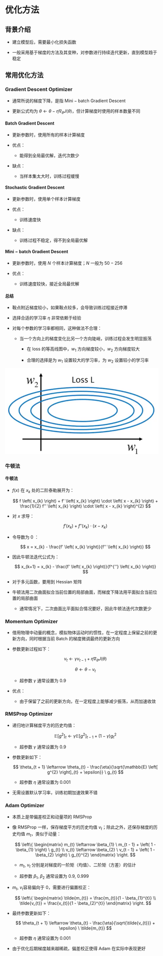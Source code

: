 # 优化方法

## 背景介绍

- 建立模型后，需要最小化损失函数

- 一般采用基于梯度的方法及其变种，对参数进行持续迭代更新，直到模型趋于稳定

## 常用优化方法

### $\mathrm{Gradient \ Descent \ Optimizer}$

- 通常所说的梯度下降，是指 $\mathrm{Mini-batch \ Gradient \ Descent}$

- 更新公式均为 $\theta \leftarrow \theta - \eta \nabla_{\theta} J \left( \theta \right)$，但计算梯度时使用的样本数量不同

#### $\mathrm{Batch \ Gradient \ Descent}$

- 更新参数时，使用所有的样本计算梯度

- 优点：

  - 能得到全局最优解，迭代次数少

- 缺点：

  - 当样本集太大时，训练过程缓慢

#### $\mathrm{Stochastic \ Gradient \ Descent}$

- 更新参数时，使用单个样本计算梯度

- 优点：

  - 训练速度快

- 缺点：

  - 训练过程不稳定，得不到全局最优解

#### $\mathrm{Mini-batch \ Gradient \ Descent}$

- 更新参数时，使用 $N$ 个样本计算梯度；$N$ 一般为 $50 - 256$

- 优点：

  - 训练速度较快，接近全局最优解

#### 总结

- 鞍点附近梯度较小，如果鞍点较多，会导致训练过程接近停滞

- 选择合适的学习率 $\eta$ 非常依赖于经验

- 对每个参数的学习率都相同，这种做法不合理：

  - 当一个方向上的梯度变化比另一个方向陡峭，训练过程会发生明显振荡

    - 在 $\mathrm{loss}$ 的等高线图中，$w_{1}$ 方向梯度较小，$w_{2}$ 方向梯度较大

    - 合理的选择是为 $w_{1}$ 设置较大的学习率，为 $w_{2}$ 设置较小的学习率

<center>
<img src="images/sgd.png"/>
</center>

### 牛顿法

#### 牛顿法

- $f \left( x \right)$ 在 $x_{k}$ 处的二阶泰勒展开为：

  $$
  f \left( x_{k} \right) + f' \left( x_{k} \right) \cdot \left( x - x_{k} \right) + \frac{1}{2} f'' \left( x_{k} \right) \cdot \left( x - x_{k} \right)^{2}
  $$

- 对 $x$ 求导：

  $$
  f' \left( x_{k} \right) + f'' \left( x_{k} \right) \cdot \left( x - x_{k} \right)
  $$

- 令导数为 $0$ ：

  $$
  x = x_{k} - \frac{f' \left( x_{k} \right)}{f'' \left( x_{k} \right)}
  $$

- 因此牛顿法迭代公式为：

  $$
  x_{k+1} = x_{k} - \frac{f' \left( x_{k} \right)}{f^{''} \left( x_{k} \right)}
  $$

- 对于多元函数，要用到 $\mathrm{Hessian}$ 矩阵

- 牛顿法用二次曲面拟合当前位置的局部曲面，而梯度下降法用平面拟合当前位置的局部曲面

  - 通常情况下，二次曲面比平面拟合情况要好，因此牛顿法迭代次数更少

### $\mathrm{Momentum \ Optimizer}$

- 借用物理中动量的概念，模拟物体运动时的惯性，在一定程度上保留之前的更新方向，同时根据当前 $\mathrm{Batch}$ 的梯度微调最终的更新方向

- 参数更新过程如下：

  $$
  v_{t} \leftarrow \gamma v_{t - 1} + \eta \nabla_{\theta} J \left( \theta \right)
  $$

  $$
  \theta \leftarrow \theta - v_{t}
  $$

  - 超参数 $\gamma$ 通常设置为 $0.9$

- 优点：

  - 由于保留了之前的更新方向，在一定程度上能够减少振荡，从而加速收敛

### $\mathrm{RMSProp \ Optimizer}$

- 递归地计算梯度平方的历史均值：

  $$
  \mathbb{E} \left[ g^{2} \right]_{t} \leftarrow \gamma \mathbb{E} \left[ g^{2} \right]_{t - 1} + \left( 1 - \gamma \right) g_{t}^{2}
  $$

  - 超参数 $\gamma$ 通常设置为 $0.9$

- 参数更新如下：

  $$
  \theta_{t + 1} \leftarrow \theta_{t} - \frac{\eta}{\sqrt{\mathbb{E} \left[ g^{2} \right]_{t} + \epsilon}} \ g_{t}
  $$

  - 超参数 $\eta$ 通常设置为 $0.001$

- 无需设置默认学习率，训练初期加速效果不错

### $\mathrm{Adam \ Optimizer}$

- 本质上是带偏差校正和动量项的 $\mathrm{RMSProp}$

- 像 $\mathrm{RMSProp}$ 一样，保存梯度平方的历史均值 $v_{t}$；除此之外，还保存梯度的历史均值 $m_{t}$，类似于动量：

  $$
  \left\{ \begin{matrix} m_{t} \leftarrow \beta_{1} \ m_{t - 1} + \left( 1 - \beta_{1} \right) \ g_{t} \\ v_{t} \leftarrow \beta_{2} \ v_{t - 1} + \left( 1 - \beta_{2} \right) \ g_{t}^{2} \end{matrix} \right.
  $$

  - $m_{t}, \ v_{t}$ 分别是对梯度的一阶矩（均值）、二阶矩（方差）的估计

  - 超参数 $\beta_{1}, \ \beta_{2}$ 通常设置为 $0.9, \ 0.999$

- $m_{t}, \ v_{t}$容易偏向于 $0$，需要进行偏置校正：

  $$
  \left\{ \begin{matrix} \tilde{m_{t}} = \frac{m_{t}}{1 - \beta_{1}^{t}} \\ \tilde{v_{t}} = \frac{v_{t}}{1 - \beta_{2}^{t}} \end{matrix} \right.
  $$

- 最终参数更新如下：

  $$
  \theta_{t + 1} \leftarrow \theta_{t} - \frac{\eta}{\sqrt{\tilde{v_{t}}} + \epsilon} \ \tilde{m_{t}}
  $$

  - 超参数 $\eta$ 通常设置为 $0.001$

- 由于优化后期梯度越来越稀疏，偏差校正使得 $\mathrm{Adam}$ 在实际中表现更好
